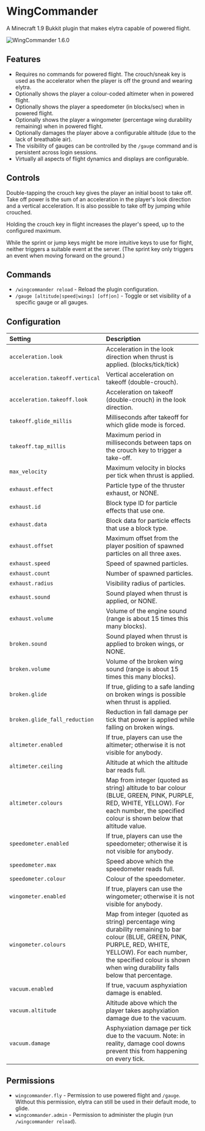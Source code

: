 WingCommander
=============
A Minecraft 1.9 Bukkit plugin that makes elytra capable of powered flight.

![WingCommander 1.6.0](https://raw.github.com/totemo/WingCommander/master/images/screenshot.png)


Features
--------

 * Requires no commands for powered flight.  The crouch/sneak key is used
   as the accelerator when the player is off the ground and wearing elytra.
 * Optionally shows the player a colour-coded altimeter when in powered flight.
 * Optionally shows the player a speedometer (in blocks/sec) when in powered flight.
 * Optionally shows the player a wingometer (percentage wing durability remaining)
   when in powered flight.
 * Optionally damages the player above a configurable altitude (due to the lack
   of breathable air).
 * The visibility of gauges can be controlled by the `/gauge` command and is
   persistent across login sessions.
 * Virtually all aspects of flight dynamics and displays are configurable.


Controls
--------
Double-tapping the crouch key gives the player an initial boost to take off.
Take off power is the sum of an acceleration in the player's look direction and
a vertical acceleration.  It is also possible to take off by jumping while
crouched.

Holding the crouch key in flight increases the player's speed, up to the
configured maximum.

While the sprint or jump keys might be more intuitive keys to use for flight,
neither triggers a suitable event at the server.  (The sprint key only triggers
an event when moving forward on the ground.)


Commands
--------

 * `/wingcommander reload` - Reload the plugin configuration.
 * `/gauge [altitude|speed|wings] [off|on]` - Toggle or set visibility of a specific gauge or all gauges.


Configuration
-------------

| Setting | Description |
| :--- | :--- |
| `acceleration.look` | Acceleration in the look direction when thrust is applied. (blocks/tick/tick) |
| `acceleration.takeoff.vertical` | Vertical acceleration on takeoff (double-crouch). |
| `acceleration.takeoff.look` | Acceleration on takeoff (double-crouch) in the look direction. |
| `takeoff.glide_millis` | Milliseconds after takeoff for which glide mode is forced. |
| `takeoff.tap_millis` | Maximum period in milliseconds between taps on the crouch key to trigger a take-off. |
| `max_velocity` | Maximum velocity in blocks per tick when thrust is applied. |
| `exhaust.effect` | Particle type of the thruster exhaust, or NONE. |
| `exhaust.id` | Block type ID for particle effects that use one. |
| `exhaust.data` | Block data for particle effects that use a block type. |
| `exhaust.offset` | Maximum offset from the player position of spawned particles on all three axes. |
| `exhaust.speed` | Speed of spawned particles. |
| `exhaust.count` | Number of spawned particles. |
| `exhaust.radius` | Visibility radius of particles. |
| `exhaust.sound` | Sound played when thrust is applied, or NONE. |
| `exhaust.volume` | Volume of the engine sound (range is about 15 times this many blocks). |
| `broken.sound` | Sound played when thrust is applied to broken wings, or NONE. |
| `broken.volume` | Volume of the broken wing sound (range is about 15 times this many blocks). |
| `broken.glide` | If true, gliding to a safe landing on broken wings is possible when thrust is applied. |
| `broken.glide_fall_reduction` | Reduction in fall damage per tick that power is applied while falling on broken wings. |
| `altimeter.enabled` |  If true, players can use the altimeter; otherwise it is not visible for anybody. |
| `altimeter.ceiling` | Altitude at which the altitude bar reads full. |
| `altimeter.colours` | Map from integer (quoted as string) altitude to bar colour (BLUE, GREEN, PINK, PURPLE, RED, WHITE, YELLOW). For each number, the specified colour is shown below that altitude value. |
| `speedometer.enabled` | If true, players can use the speedometer; otherwise it is not visible for anybody. |
| `speedometer.max` | Speed above which the speedometer reads full. |
| `speedometer.colour` | Colour of the speedometer. |
| `wingometer.enabled` |  If true, players can use the wingometer; otherwise it is not visible for anybody. |
| `wingometer.colours` | Map from integer (quoted as string) percentage wing durability remaining to bar colour (BLUE, GREEN, PINK, PURPLE, RED, WHITE, YELLOW). For each number, the specified colour is shown when wing durability falls below that percentage. |
| `vacuum.enabled`	| If true, vacuum asphyxiation damage is enabled. |
| `vacuum.altitude` | Altitude above which the player takes asphyxiation damage due to the vacuum. |
| `vacuum.damage` | Asphyxiation damage per tick due to the vacuum. Note: in reality, damage cool downs prevent this from happening on every tick. |


Permissions
-----------

 * `wingcommander.fly` - Permission to use powered flight and `/gauge`.
   Without this permission, elytra can still be used in their default mode, to glide.
 * `wingcommander.admin` - Permission to administer the plugin (run `/wingcommander reload`).
